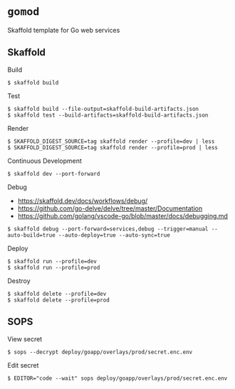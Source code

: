 # `gomod`

Skaffold template for Go web services

## Skaffold

Build

```shell
$ skaffold build
```

Test

```shell
$ skaffold build --file-output=skaffold-build-artifacts.json
$ skaffold test --build-artifacts=skaffold-build-artifacts.json
```

Render

```shell
$ SKAFFOLD_DIGEST_SOURCE=tag skaffold render --profile=dev | less
$ SKAFFOLD_DIGEST_SOURCE=tag skaffold render --profile=prod | less
```

Continuous Development

```shell
$ skaffold dev --port-forward
```

Debug

- https://skaffold.dev/docs/workflows/debug/
- https://github.com/go-delve/delve/tree/master/Documentation
- https://github.com/golang/vscode-go/blob/master/docs/debugging.md

```shell
$ skaffold debug --port-forward=services,debug --trigger=manual --auto-build=true --auto-deploy=true --auto-sync=true
```

Deploy

```shell
$ skaffold run --profile=dev
$ skaffold run --profile=prod
```

Destroy

```shell
$ skaffold delete --profile=dev
$ skaffold delete --profile=prod
```

## SOPS

View secret

```shell
$ sops --decrypt deploy/goapp/overlays/prod/secret.enc.env
```

Edit secret

```shell
$ EDITOR="code --wait" sops deploy/goapp/overlays/prod/secret.enc.env
```
